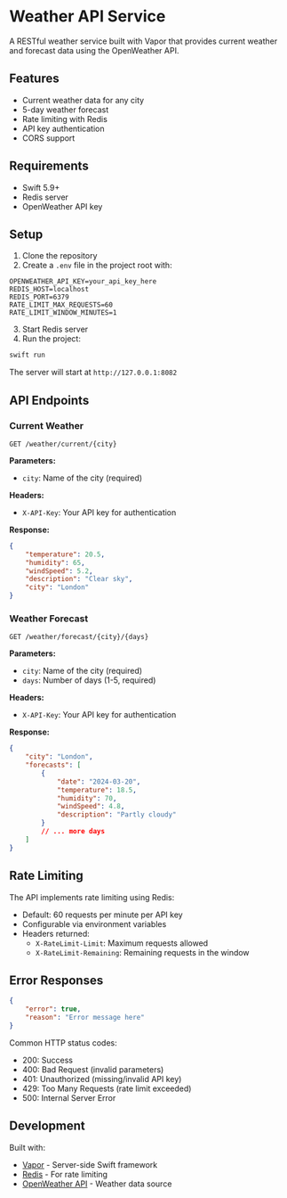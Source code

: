 # Weather API Service

A RESTful weather service built with Vapor that provides current weather and forecast data using the OpenWeather API.

## Features

- Current weather data for any city
- 5-day weather forecast
- Rate limiting with Redis
- API key authentication
- CORS support

## Requirements

- Swift 5.9+
- Redis server
- OpenWeather API key

## Setup

1. Clone the repository
2. Create a `.env` file in the project root with:
```
OPENWEATHER_API_KEY=your_api_key_here
REDIS_HOST=localhost
REDIS_PORT=6379
RATE_LIMIT_MAX_REQUESTS=60
RATE_LIMIT_WINDOW_MINUTES=1
```

3. Start Redis server
4. Run the project:
```bash
swift run
```

The server will start at `http://127.0.0.1:8082`

## API Endpoints

### Current Weather
```
GET /weather/current/{city}
```

**Parameters:**
- `city`: Name of the city (required)

**Headers:**
- `X-API-Key`: Your API key for authentication

**Response:**
```json
{
    "temperature": 20.5,
    "humidity": 65,
    "windSpeed": 5.2,
    "description": "Clear sky",
    "city": "London"
}
```

### Weather Forecast
```
GET /weather/forecast/{city}/{days}
```

**Parameters:**
- `city`: Name of the city (required)
- `days`: Number of days (1-5, required)

**Headers:**
- `X-API-Key`: Your API key for authentication

**Response:**
```json
{
    "city": "London",
    "forecasts": [
        {
            "date": "2024-03-20",
            "temperature": 18.5,
            "humidity": 70,
            "windSpeed": 4.8,
            "description": "Partly cloudy"
        }
        // ... more days
    ]
}
```

## Rate Limiting

The API implements rate limiting using Redis:
- Default: 60 requests per minute per API key
- Configurable via environment variables
- Headers returned:
  - `X-RateLimit-Limit`: Maximum requests allowed
  - `X-RateLimit-Remaining`: Remaining requests in the window

## Error Responses

```json
{
    "error": true,
    "reason": "Error message here"
}
```

Common HTTP status codes:
- 200: Success
- 400: Bad Request (invalid parameters)
- 401: Unauthorized (missing/invalid API key)
- 429: Too Many Requests (rate limit exceeded)
- 500: Internal Server Error

## Development

Built with:
- [Vapor](https://vapor.codes) - Server-side Swift framework
- [Redis](https://redis.io) - For rate limiting
- [OpenWeather API](https://openweathermap.org/api) - Weather data source 
